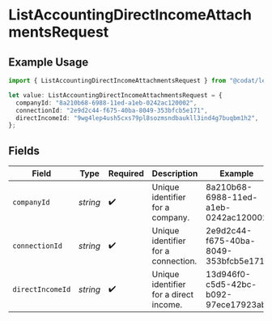 # ListAccountingDirectIncomeAttachmentsRequest

## Example Usage

```typescript
import { ListAccountingDirectIncomeAttachmentsRequest } from "@codat/lending/sdk/models/operations";

let value: ListAccountingDirectIncomeAttachmentsRequest = {
  companyId: "8a210b68-6988-11ed-a1eb-0242ac120002",
  connectionId: "2e9d2c44-f675-40ba-8049-353bfcb5e171",
  directIncomeId: "9wg4lep4ush5cxs79pl8sozmsndbaukll3ind4g7buqbm1h2",
};
```

## Fields

| Field                                  | Type                                   | Required                               | Description                            | Example                                |
| -------------------------------------- | -------------------------------------- | -------------------------------------- | -------------------------------------- | -------------------------------------- |
| `companyId`                            | *string*                               | :heavy_check_mark:                     | Unique identifier for a company.       | 8a210b68-6988-11ed-a1eb-0242ac120002   |
| `connectionId`                         | *string*                               | :heavy_check_mark:                     | Unique identifier for a connection.    | 2e9d2c44-f675-40ba-8049-353bfcb5e171   |
| `directIncomeId`                       | *string*                               | :heavy_check_mark:                     | Unique identifier for a direct income. | 13d946f0-c5d5-42bc-b092-97ece17923ab   |